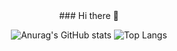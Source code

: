 <div align="center">### Hi there 👋


![Anurag's GitHub stats](https://github-readme-stats.vercel.app/api?username=ioimmini&show_icons=true&theme=graywhite)  ![Top Langs](https://github-readme-stats.vercel.app/api/top-langs/?username=ioimmini&layout=compact&theme=graywhite)
</div>
